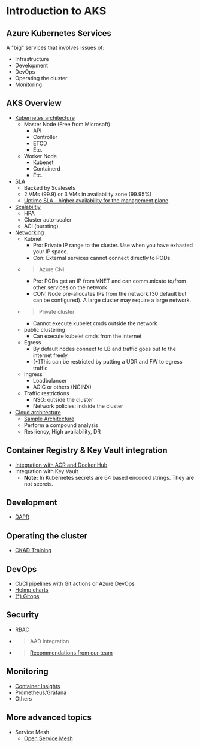 # Introduction to AKS

## Azure Kubernetes Services

A "big" services that involves issues of:

- Infrastructure
- Development
- DevOps
- Operating the cluster
- Monitoring

## AKS Overview

- [Kubernetes architecture](https://docs.microsoft.com/en-us/azure/aks/concepts-clusters-workloads#kubernetes-cluster-architecture)
  - Master Node (Free from Microsoft)
    - API
    - Controller
    - ETCD
    - Etc.
  - Worker Node
    - Kubenet
    - Containerd
    - Etc.
- [SLA](https://azure.microsoft.com/en-us/support/legal/sla/kubernetes-service/v1_1/)
  - Backed by Scalesets
  - 2 VMs (99.9) or 3 VMs in availability zone (99.95%)
  - [Uptime SLA - higher availability for the management plane](https://docs.microsoft.com/en-us/azure/aks/uptime-sla)
- [Scalabiltiy](https://docs.microsoft.com/en-us/azure/aks/concepts-scale)
  - HPA
  - Cluster auto-scaler
  - ACI (bursting)
- [Networking](https://docs.microsoft.com/en-us/azure/aks/concepts-network)
  - Kubnet
    - Pro: Private IP range to the cluster. Use when you have exhasted your IP space.
    - Con: External services cannot connect directly to PODs.
  - > Azure CNI
    - Pro: PODs get an IP from VNET and can communicate to/from other services on the network
    - CON: Node pre-allocates IPs from the network (30 default but can be configured). A large cluster may require a large network.
  - > Private cluster
    - Cannot execute kubelet cmds outside the network
  - public clustering 
    - Can execute kubelet cmds from the internet
  - Egress
    - By default nodes connect to LB and traffic goes out to the internet freely
    - (*)This can be restricted by putting a UDR and FW to egress traffic
  - Ingress
    - Loadbalancer
    - AGIC or others (NGINX)
  - Traffic restrictions
    - NSG: outside the cluster
    - Network policies: indside the cluster
- [Cloud architecture](https://docs.microsoft.com/en-us/azure/architecture/reference-architectures/containers/aks/secure-baseline-aks)
  - [Sample Architecture](https://docs.microsoft.com/en-us/azure/architecture/reference-architectures/containers/aks-multi-region/aks-multi-cluster)
  - Perform a compound analysis
  - Resiliency, High availability, DR

## Container Registry & Key Vault integration

- [Integration with ACR and Docker Hub](https://docs.microsoft.com/en-us/azure/aks/cluster-container-registry-integration?tabs=azure-cli)
- Integration with Key Vault
  - **Note:** In Kubernetes secrets are 64 based encoded strings. They are not secrets.

## Development

- [DAPR](https://dapr.io/)

## Operating the cluster

- [CKAD Training](https://github.com/johandry/CKAD)

## DevOps

- CI/CI pipelines with Git actions or Azure DevOps
- [Helmp charts](https://helm.sh/)
- [(*) Gitops](https://docs.microsoft.com/en-us/azure/architecture/example-scenario/gitops-aks/gitops-blueprint-aks)

## Security

- RBAC
- > AAD integration
- > [Recommendations from our team](https://github.com/msalemor/aks-security-recommendations)

## Monitoring

- [Container Insights](https://docs.microsoft.com/en-us/azure/azure-monitor/containers/container-insights-overview)
- Prometheus/Grafana
- Others

## More advanced topics

- Service Mesh
  - [Open Service Mesh](https://openservicemesh.io/)

